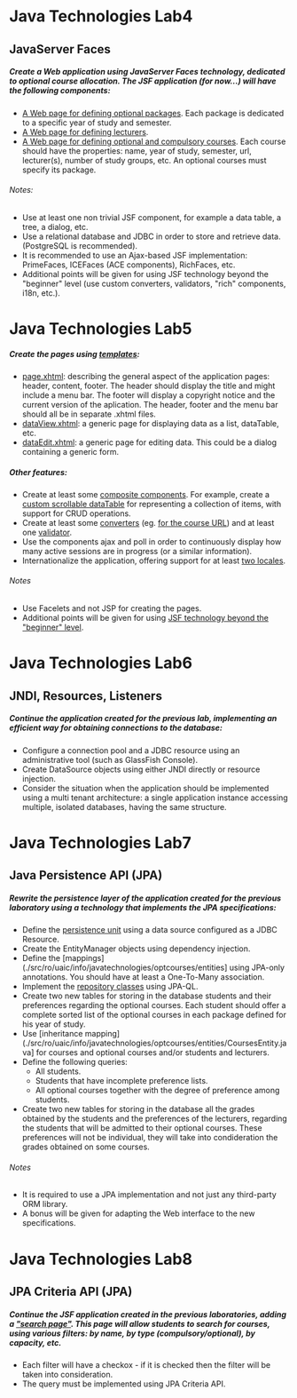 # Java Technologies Lab4

## JavaServer Faces
##### Create a Web application using JavaServer Faces technology, dedicated to optional course allocation. The JSF application (for now...) will have the following components:
* [A Web page for defining optional packages](./web/pages/optional-package-form.xhtml). Each package is dedicated to a specific year of study and semester.
* [A Web page for defining lecturers](./web/pages/lecturers-form.xhtml).
* [A Web page for defining optional and compulsory courses](./course-form.xhtml). Each course should have the properties: name, year of study, semester, url, lecturer(s), number of study groups, etc. An optional courses must specify its package.

###### Notes:
* Use at least one non trivial JSF component, for example a data table, a tree, a dialog, etc.
* Use a relational database and JDBC in order to store and retrieve data. (PostgreSQL is recommended).
* It is recommended to use an Ajax-based JSF implementation: PrimeFaces, ICEFaces (ACE components), RichFaces, etc.
* Additional points will be given for using JSF technology beyond the "beginner" level (use custom converters, validators, "rich" components, i18n, etc.).

# Java Technologies Lab5

##### Create the pages using [templates](./web/WEB-INF/templates):
* [page.xhtml](./web/WEB-INF/templates/page.xhtml): describing the general aspect of the application pages: header, content, footer. The header should display the title and might include a menu bar. The footer will display a copyright notice and the current version of the aplication. The header, footer and the menu bar should all be in separate .xhtml files.
* [dataView.xhtml](./web/WEB-INF/templates/dataView.xhtml): a generic page for displaying data as a list, dataTable, etc.
* [dataEdit.xhtml](./web/WEB-INF/templates/dataEdit.xhtml): a generic page for editing data. This could be a dialog containing a generic form.

##### Other features:
* Create at least some [composite components](./web/WEB-INF/resources/ezcomp). For example, create a [custom scrollable dataTable](./web/WEB-INF/resources/ezcomp/dataTable.xhtml) for representing a collection of items, with support for CRUD operations.
* Create at least some [converters](./src/ro/uaic/info/javatechnologies/optcourses/utils) (eg. [for the course URL](./src/ro/uaic/info/javatechnologies/optcourses/utils/URLConverter.java)) and at least one [validator](./src/ro/uaic/info/javatechnologies/optcourses/validation/EnumeratedValidator.java).
* Use the components ajax and poll in order to continuously display how many active sessions are in progress (or a similar information).
* Internationalize the application, offering support for at least [two locales](./src/ro/uaic/info/javatechnologies/optcourses/bundles).

###### Notes
* Use Facelets and not JSP for creating the pages.
* Additional points will be given for using [JSF technology beyond the "beginner" level](./web/pages/opt-packages-view.xhtml).

# Java Technologies Lab6

## JNDI, Resources, Listeners
##### Continue the application created for the previous lab, implementing an efficient way for obtaining connections to the database:
* Configure a connection pool and a JDBC resource using an administrative tool (such as GlassFish Console).
* Create DataSource objects using either JNDI directly or resource injection.
* Consider the situation when the application should be implemented using a multi tenant architecture: a single application instance accessing multiple, isolated databases, having the same structure.

# Java Technologies Lab7

## Java Persistence API (JPA)
##### Rewrite the persistence layer of the application created for the previous laboratory using a technology that implements the JPA specifications:
* Define the [persistence unit](./src/META-INF/persistence.xml) using a data source configured as a JDBC Resource.
* Create the EntityManager objects using dependency injection.
* Define the [mappings](./src/ro/uaic/info/javatechnologies/optcourses/entities] using JPA-only annotations. You should have at least a One-To-Many association.
* Implement the [repository classes](./src/ro/uaic/info/javatechnologies/optcourses/repository) using JPA-QL.
* Create two new tables for storing in the database students and their preferences regarding the optional courses. Each student should offer a complete sorted list of the optional courses in each package defined for his year of study.
* Use [inheritance mapping](./src/ro/uaic/info/javatechnologies/optcourses/entities/CoursesEntity.java] for courses and optional courses and/or students and lecturers.
* Define the following queries:
  * All students.
  * Students that have incomplete preference lists.
  * All optional courses together with the degree of preference among students.
* Create two new tables for storing in the database all the grades obtained by the students and the preferences of the lecturers, regarding the students that will be admitted to their optional courses. These preferences will not be individual, they will take into condideration the grades obtained on some courses.
###### Notes
* It is required to use a JPA implementation and not just any third-party ORM library.
* A bonus will be given for adapting the Web interface to the new specifications.

# Java Technologies Lab8

## JPA Criteria API (JPA)
##### Continue the JSF application created in the previous laboratories, adding a ["search page"](./web/pages/search-courses.xhtml). This page will allow students to search for courses, using various filters: by name, by type (compulsory/optional), by capacity, etc.
* Each filter will have a checkox - if it is checked then the filter will be taken into consideration.
* The query must be implemented using JPA Criteria API.

